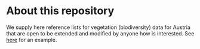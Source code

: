 About this repository
=====================

We supply here reference lists for vegetation (biodiversity) data for Austria that are open to be extended and modified by anyone how is interested. See [here](https://github.com/kardinal-eros/vegsoup-standards/tree/master/austrian%20standard%20list%202008) for an example.
